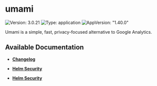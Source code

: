 # umami

![Version: 3.0.21](https://img.shields.io/badge/Version-3.0.21-informational?style=flat-square) ![Type: application](https://img.shields.io/badge/Type-application-informational?style=flat-square) ![AppVersion: "1.40.0"](https://img.shields.io/badge/AppVersion-"1.40.0"-informational?style=flat-square)

Umami is a simple, fast, privacy-focused alternative to Google Analytics.

## Available Documentation

- [**Changelog**](CHANGELOG)

- [**Helm Security**](container-security)

- [**Helm Security**](helm-security)

